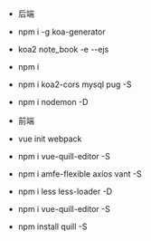 ## 
  - 后端
  - npm i -g koa-generator
  - koa2 note_book -e --ejs
  - npm i
   - npm i koa2-cors mysql pug -S
  - npm i nodemon -D

  - 前端
  - vue init webpack
  - npm i vue-quill-editor -S
  - npm i amfe-flexible axios vant -S
  - npm i less less-loader -D
  -  npm i vue-quill-editor -S
  - npm install quill -S